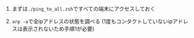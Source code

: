1. まずは`./ping_to_all.zsh`ですべての端末にアクセスしておく

2. `arp -a`で全ipアドレスの状態を調べる
(1度もコンタクトしていないipアドレスは表示されないため手順1が必要)
